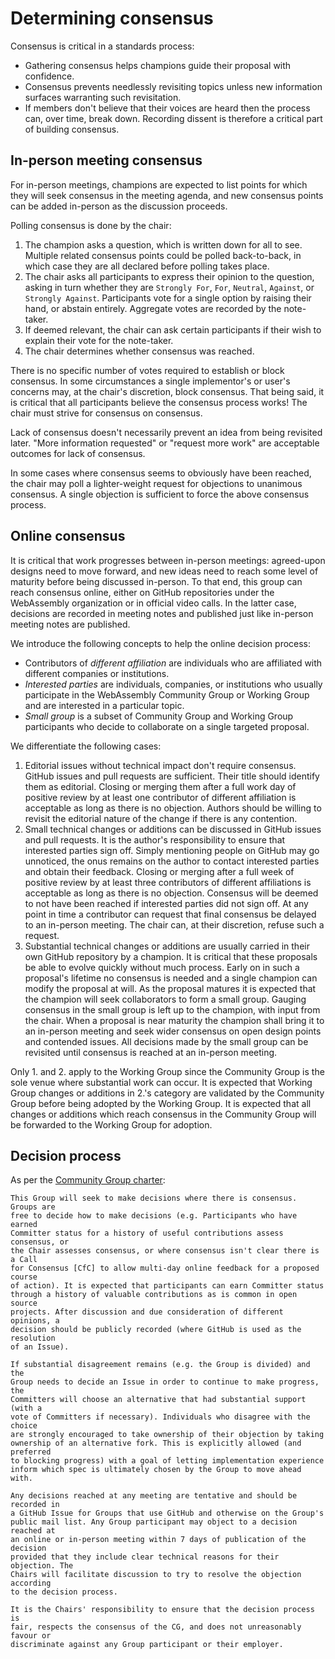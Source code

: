 # Determining consensus

Consensus is critical in a standards process:

* Gathering consensus helps champions guide their proposal with confidence.
* Consensus prevents needlessly revisiting topics unless new information
  surfaces warranting such revisitation.
* If members don't believe that their voices are heard then the process can,
  over time, break down. Recording dissent is therefore a critical part of
  building consensus.

## In-person meeting consensus

For in-person meetings, champions are expected to list points for which they
will seek consensus in the meeting agenda, and new consensus points can be added
in-person as the discussion proceeds.

Polling consensus is done by the chair:

1. The champion asks a question, which is written down for all to see. Multiple
   related consensus points could be polled back-to-back, in which case they are
   all declared before polling takes place.
2. The chair asks all participants to express their opinion to the question,
   asking in turn whether they are `Strongly For`, `For`, `Neutral`, `Against`,
   or `Strongly Against`. Participants vote for a single option by raising their
   hand, or abstain entirely. Aggregate votes are recorded by the note-taker.
3. If deemed relevant, the chair can ask certain participants if their wish to
   explain their vote for the note-taker.
4. The chair determines whether consensus was reached.

There is no specific number of votes required to establish or block
consensus. In some circumstances a single implementor's or user's concerns may,
at the chair's discretion, block consensus. That being said, it is critical that
all participants believe the consensus process works! The chair must strive for
consensus on consensus.

Lack of consensus doesn't necessarily prevent an idea from being revisited
later. "More information requested" or "request more work" are acceptable
outcomes for lack of consensus.

In some cases where consensus seems to obviously have been reached, the chair
may poll a lighter-weight request for objections to unanimous consensus. A
single objection is sufficient to force the above consensus process.

## Online consensus

It is critical that work progresses between in-person meetings: agreed-upon
designs need to move forward, and new ideas need to reach some level of maturity
before being discussed in-person. To that end, this group can reach consensus
online, either on GitHub repositories under the WebAssembly organization or in
official video calls. In the latter case, decisions are recorded in meeting
notes and published just like in-person meeting notes are published.

We introduce the following concepts to help the online decision process:

* Contributors of *different affiliation* are individuals who are affiliated
  with different companies or institutions.
* *Interested parties* are individuals, companies, or institutions who usually
  participate in the WebAssembly Community Group or Working Group and are
  interested in a particular topic.
* *Small group* is a subset of Community Group and Working Group participants
  who decide to collaborate on a single targeted proposal.

We differentiate the following cases:

1. Editorial issues without technical impact don't require consensus. GitHub
   issues and pull requests are sufficient. Their title should identify them as
   editorial. Closing or merging them after a full work day of positive review
   by at least one contributor of different affiliation is acceptable as long as
   there is no objection. Authors should be willing to revisit the editorial
   nature of the change if there is any contention.
2. Small technical changes or additions can be discussed in GitHub issues and
   pull requests. It is the author's responsibility to ensure that interested
   parties sign off. Simply mentioning people on GitHub may go unnoticed, the
   onus remains on the author to contact interested parties and obtain their
   feedback. Closing or merging after a full week of positive review by at least
   three contributors of different affiliations is acceptable as long as there
   is no objection. Consensus will be deemed to not have been reached if
   interested parties did not sign off. At any point in time a contributor can
   request that final consensus be delayed to an in-person meeting. The chair
   can, at their discretion, refuse such a request.
3. Substantial technical changes or additions are usually carried in their own
   GitHub repository by a champion. It is critical that these proposals be able
   to evolve quickly without much process. Early on in such a proposal's
   lifetime no consensus is needed and a single champion can modify the proposal
   at will. As the proposal matures it is expected that the champion will seek
   collaborators to form a small group. Gauging consensus in the small group is
   left up to the champion, with input from the chair. When a proposal is near
   maturity the champion shall bring it to an in-person meeting and seek wider
   consensus on open design points and contended issues. All decisions made by
   the small group can be revisited until consensus is reached at an in-person
   meeting.

Only 1. and 2. apply to the Working Group since the Community Group is the sole
venue where substantial work can occur. It is expected that Working Group
changes or additions in 2.'s category are validated by the Community Group
before being adopted by the Working Group. It is expected that all changes or
additions which reach consensus in the Community Group will be forwarded to the
Working Group for adoption.

## Decision process

As per the [Community Group charter](https://webassembly.github.io/cg-charter/):

    This Group will seek to make decisions where there is consensus. Groups are
    free to decide how to make decisions (e.g. Participants who have earned
    Committer status for a history of useful contributions assess consensus, or
    the Chair assesses consensus, or where consensus isn't clear there is a Call
    for Consensus [CfC] to allow multi-day online feedback for a proposed course
    of action). It is expected that participants can earn Committer status
    through a history of valuable contributions as is common in open source
    projects. After discussion and due consideration of different opinions, a
    decision should be publicly recorded (where GitHub is used as the resolution
    of an Issue).

    If substantial disagreement remains (e.g. the Group is divided) and the
    Group needs to decide an Issue in order to continue to make progress, the
    Committers will choose an alternative that had substantial support (with a
    vote of Committers if necessary). Individuals who disagree with the choice
    are strongly encouraged to take ownership of their objection by taking
    ownership of an alternative fork. This is explicitly allowed (and preferred
    to blocking progress) with a goal of letting implementation experience
    inform which spec is ultimately chosen by the Group to move ahead with.

    Any decisions reached at any meeting are tentative and should be recorded in
    a GitHub Issue for Groups that use GitHub and otherwise on the Group's
    public mail list. Any Group participant may object to a decision reached at
    an online or in-person meeting within 7 days of publication of the decision
    provided that they include clear technical reasons for their objection. The
    Chairs will facilitate discussion to try to resolve the objection according
    to the decision process.

    It is the Chairs' responsibility to ensure that the decision process is
    fair, respects the consensus of the CG, and does not unreasonably favour or
    discriminate against any Group participant or their employer.
